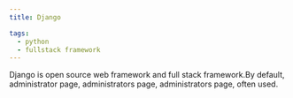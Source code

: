 ```yaml
---
title: Django

tags:
  - python
  - fullstack framework
---
```

Django is open source web framework and full stack framework.By default, administrator page, administrators page, administrators page, often used.